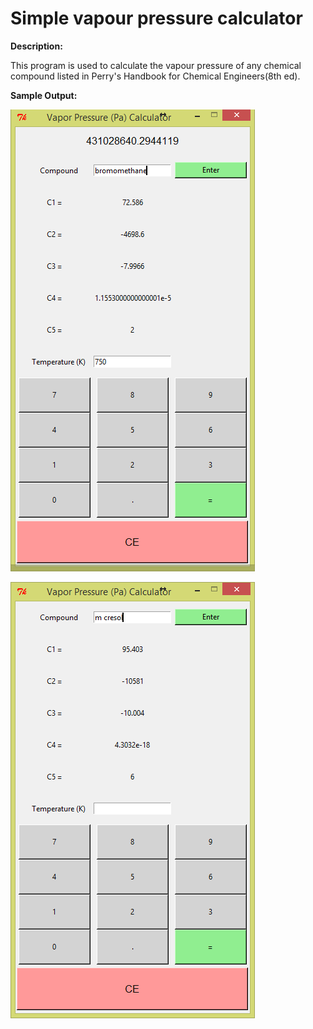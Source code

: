 # Simple vapour pressure calculator
**Description:**


This program is used to calculate the vapour pressure of any chemical compound listed  in Perry's Handbook for Chemical 
Engineers(8th ed).

**Sample Output:**


![](images/image1.png)


![](images/image3.png)
